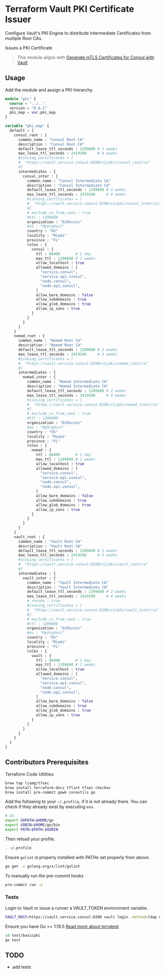 # Terraform Vault PKI Certificate Issuer

Configure Vault's PKI Engine to distribute Intermediate Certificates from multiple Root CAs.

Issues a PKI Certificate

> This module aligns with [Generate mTLS Certificates for Consul with Vault](https://developer.hashicorp.com/consul/tutorials/vault-secure/vault-pki-consul-secure-tls)

## Usage
Add the module and assign a PKI hierarchy.

```terraform
module "pki" {
  source = "../.."
  version = "0.0.1"
  pki_map = var.pki_map
}

variable "pki_map" {
  default = {
    consul_root : {
      common_name : "Consul Root CA"
      description : "Consul Root CA"
      default_lease_ttl_seconds : 1209600 # 2 weeks
      max_lease_ttl_seconds : 2419200     # 4 weeks
      #issuing_certificates = [
      #  "https://vault.service.consul:8200/v1/pki/consul_root/ca"
      #]
      intermediates : {
        consul_inter : {
          common_name : "Consul Intermediate CA"
          description : "Consul Intermediate CA"
          default_lease_ttl_seconds : 1209600 # 2 weeks
          max_lease_ttl_seconds : 2419200     # 4 weeks
          #issuing_certificates = [
          #  "https://vault.service.consul:8200/v1/pki/consul_inter/ca"
          #]
          # exclude_cn_from_sans : true
          #ttl : 1209600
          organization : "DiRoccos"
          #ou : "MyOrgUnit"
          country : "US"
          locality : "Miami"
          province : "FL"
          roles : {
            consul : {
              ttl : 86400       # 1 day
              max_ttl : 1209600 # 2 weeks
              allow_localhost : true
              allowed_domains : [
                "service.consul",
                "service.op1.consul",
                "node.consul",
                "node.op1.consul",
              ]
              allow_bare_domains : false
              allow_subdomains : true
              allow_glob_domains : true
              allow_ip_sans : true
            }
          }
        }
      }
    }
    nomad_root : {
      common_name : "Nomad Root CA"
      description : "Nomad Root CA"
      default_lease_ttl_seconds : 1209600 # 2 weeks
      max_lease_ttl_seconds : 2419200     # 4 weeks
      #issuing_certificates = [
      #  "https://vault.service.consul:8200/v1/pki/nomad_root/ca"
      #]
      intermediates : {
        nomad_inter : {
          common_name : "Nomad Intermediate CA"
          description : "Nomad Intermediate CA"
          default_lease_ttl_seconds : 1209600 # 2 weeks
          max_lease_ttl_seconds : 2419200     # 4 weeks
          #issuing_certificates = [
          #  "https://vault.service.consul:8200/v1/pki/nomad_inter/ca"
          #]
          # exclude_cn_from_sans : true
          #ttl : 1209600
          organization : "DiRoccos"
          #ou : "MyOrgUnit"
          country : "US"
          locality : "Miami"
          province : "FL"
          roles : {
            nomad : {
              ttl : 86400       # 1 day
              max_ttl : 1209600 # 2 weeks
              allow_localhost : true
              allowed_domains : [
                "service.consul",
                "service.op1.consul",
                "node.consul",
                "node.op1.consul",
              ]
              allow_bare_domains : false
              allow_subdomains : true
              allow_glob_domains : true
              allow_ip_sans : true
            }
          }
        }
      }
    }
    vault_root : {
      common_name : "Vault Root CA"
      description : "Vault Root CA"
      default_lease_ttl_seconds : 1209600 # 2 weeks
      max_lease_ttl_seconds : 2419200     # 4 weeks
      #issuing_certificates = [
      #  "https://vault.service.consul:8200/v1/pki/vault_root/ca"
      #]
      intermediates : {
        vault_inter : {
          common_name : "Vault Intermediate CA"
          description : "Vault Intermediate CA"
          default_lease_ttl_seconds : 1209600 # 2 weeks
          max_lease_ttl_seconds : 2419200     # 4 weeks
          # revoke : true
          #issuing_certificates = [
          #  "https://vault.service.consul:8200/v1/pki/vault_inter/ca"
          #]
          # exclude_cn_from_sans : true
          #ttl : 1209600
          organization : "DiRoccos"
          #ou : "MyOrgUnit"
          country : "US"
          locality : "Miami"
          province : "FL"
          roles : {
            vault : {
              ttl : 86400       # 1 day
              max_ttl : 1209600 # 2 weeks
              allow_localhost : true
              allowed_domains : [
                "service.consul",
                "service.op1.consul",
                "node.consul",
                "node.op1.consul",
              ]
              allow_bare_domains : false
              allow_subdomains : true
              allow_glob_domains : true
              allow_ip_sans : true
            }
          }
        }
      }
    }
  }
}
```

## Contributors Prerequisites

Terraform Code Utilities
```bash
brew tap liamg/tfsec
brew install terraform-docs tflint tfsec checkov
brew install pre-commit gawk coreutils go
```

Add the following to your `~/.profile`, if it is not already there.
You can check if they already exist by executing `env`.
```bash
# Go
export GOPATH=$HOME/go
export GOBIN=$HOME/go/bin
export PATH=$PATH:$GOBIN
```

Then reload your profile.
```bash
. ~/.profile
```

Ensure `golint` is properly installed with PATHs set properly from above.
```bash
go get -u golang.org/x/lint/golint
```

To manually run the pre-commit hooks
```bash
pre-commit run -a
```

### Tests
Login to Vault or issue a runner a VAULT_TOKEN environment variable.
```bash
VAULT_HOST=https://vault.service.consul:8200 vault login -method=ldap username=$USER
```

Ensure you have Go >= 1.19.5
[Read more about terratest](https://terratest.gruntwork.io/docs/getting-started/quick-start/)
```bash
cd test/basicpki
go test
```

## TODO

* add tests
